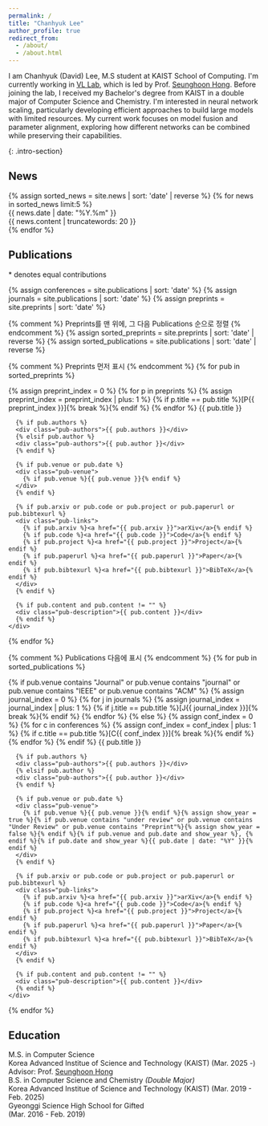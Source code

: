 ```yaml
---
permalink: /
title: "Chanhyuk Lee"
author_profile: true
redirect_from: 
  - /about/
  - /about.html
---
```


I am Chanhyuk (David) Lee, M.S student at KAIST School of Computing. I'm currently working in [VL Lab](http://vllab.kaist.ac.kr), which is led by Prof. [Seunghoon Hong](https://maga33.github.io/). Before joining the lab, I received my Bachelor's degree from KAIST in a double major of Computer Science and Chemistry. I'm interested in neural network scaling, particularly developing efficient approaches to build large models with limited resources. My current work focuses on model fusion and parameter alignment, exploring how different networks can be combined while preserving their capabilities.
<!-- For these practical approaches, I am deeply interested in theoretical developments such as infinite-size network frameworks like Neural Tangent Kernel and loss landscape theories like mode connectivity. -->
{: .intro-section}

## News

<div class="news-section">
  <div class="news-list">
    {% assign sorted_news = site.news | sort: 'date' | reverse %}
    {% for news in sorted_news limit:5 %}
    <div class="news-item">
      <div class="news-date">
        {{ news.date | date: "%Y.%m" }}
      </div>
      <div class="news-content">
        <div class="news-text">{{ news.content | truncatewords: 20 }}</div>
      </div>
    </div>
    {% endfor %}
  </div>
</div>





## Publications

<p class="equal-contribution-note">* denotes equal contributions</p>

<div class="publication-list">
  {% assign conferences = site.publications | sort: 'date' %}
  {% assign journals = site.publications | sort: 'date' %}
  {% assign preprints = site.preprints | sort: 'date' %}
  
  {% comment %} Preprints를 맨 위에, 그 다음 Publications 순으로 정렬 {% endcomment %}
  {% assign sorted_preprints = site.preprints | sort: 'date' | reverse %}
  {% assign sorted_publications = site.publications | sort: 'date' | reverse %}
  
  {% comment %} Preprints 먼저 표시 {% endcomment %}
  {% for pub in sorted_preprints %}
  <div class="publication-item">
    <div class="pub-content">
      <div class="pub-title">
        {% assign preprint_index = 0 %}
        {% for p in preprints %}
          {% assign preprint_index = preprint_index | plus: 1 %}
          {% if p.title == pub.title %}[P{{ preprint_index }}]{% break %}{% endif %}
        {% endfor %}
        {{ pub.title }}
      </div>
      
      {% if pub.authors %}
      <div class="pub-authors">{{ pub.authors }}</div>
      {% elsif pub.author %}
      <div class="pub-authors">{{ pub.author }}</div>
      {% endif %}
      
      {% if pub.venue or pub.date %}
      <div class="pub-venue">
        {% if pub.venue %}{{ pub.venue }}{% endif %}
      </div>
      {% endif %}
      
      {% if pub.arxiv or pub.code or pub.project or pub.paperurl or pub.bibtexurl %}
      <div class="pub-links">
        {% if pub.arxiv %}<a href="{{ pub.arxiv }}">arXiv</a>{% endif %}
        {% if pub.code %}<a href="{{ pub.code }}">Code</a>{% endif %}
        {% if pub.project %}<a href="{{ pub.project }}">Project</a>{% endif %}
        {% if pub.paperurl %}<a href="{{ pub.paperurl }}">Paper</a>{% endif %}
        {% if pub.bibtexurl %}<a href="{{ pub.bibtexurl }}">BibTeX</a>{% endif %}
      </div>
      {% endif %}
      
      {% if pub.content and pub.content != "" %}
      <div class="pub-description">{{ pub.content }}</div>
      {% endif %}
    </div>
  </div>
  {% endfor %}
  
  {% comment %} Publications 다음에 표시 {% endcomment %}
  {% for pub in sorted_publications %}
  <div class="publication-item">
    <div class="pub-content">
      <div class="pub-title">
        {% if pub.venue contains "Journal" or pub.venue contains "journal" or pub.venue contains "IEEE" or pub.venue contains "ACM" %}
          {% assign journal_index = 0 %}
          {% for j in journals %}
            {% assign journal_index = journal_index | plus: 1 %}
            {% if j.title == pub.title %}[J{{ journal_index }}]{% break %}{% endif %}
          {% endfor %}
        {% else %}
          {% assign conf_index = 0 %}
          {% for c in conferences %}
            {% assign conf_index = conf_index | plus: 1 %}
            {% if c.title == pub.title %}[C{{ conf_index }}]{% break %}{% endif %}
          {% endfor %}
        {% endif %}
        {{ pub.title }}
      </div>
      
      {% if pub.authors %}
      <div class="pub-authors">{{ pub.authors }}</div>
      {% elsif pub.author %}
      <div class="pub-authors">{{ pub.author }}</div>
      {% endif %}
      
      {% if pub.venue or pub.date %}
      <div class="pub-venue">
        {% if pub.venue %}{{ pub.venue }}{% endif %}{% assign show_year = true %}{% if pub.venue contains "under review" or pub.venue contains "Under Review" or pub.venue contains "Preprint"%}{% assign show_year = false %}{% endif %}{% if pub.venue and pub.date and show_year %}, {% endif %}{% if pub.date and show_year %}{{ pub.date | date: "%Y" }}{% endif %}
      </div>
      {% endif %}
      
      {% if pub.arxiv or pub.code or pub.project or pub.paperurl or pub.bibtexurl %}
      <div class="pub-links">
        {% if pub.arxiv %}<a href="{{ pub.arxiv }}">arXiv</a>{% endif %}
        {% if pub.code %}<a href="{{ pub.code }}">Code</a>{% endif %}
        {% if pub.project %}<a href="{{ pub.project }}">Project</a>{% endif %}
        {% if pub.paperurl %}<a href="{{ pub.paperurl }}">Paper</a>{% endif %}
        {% if pub.bibtexurl %}<a href="{{ pub.bibtexurl }}">BibTeX</a>{% endif %}
      </div>
      {% endif %}
      
      {% if pub.content and pub.content != "" %}
      <div class="pub-description">{{ pub.content }}</div>
      {% endif %}
    </div>
  </div>
  {% endfor %}
</div>

<script>
// 페이지별 고유 처리를 위한 플래그
if (typeof window.authorProcessedAbout === 'undefined') {
  window.authorProcessedAbout = false;
}

function processAuthorsAbout() {
  if (window.authorProcessedAbout) return;
  
  console.log('Processing authors on about page');
  
  // 이미지 높이 조정
  const items = document.querySelectorAll('.publication-item');
  
  items.forEach(function(item) {
    const content = item.querySelector('.pub-content');
    const thumbnail = item.querySelector('.pub-thumbnail img');
    
    if (content && thumbnail) {
      const contentHeight = content.offsetHeight;
      thumbnail.style.height = contentHeight + 'px';
    }
  });

  // 저자 이름과 홈페이지 링크 매칭 데이터베이스
  const authorLinks = {
    'Seunghoon Hong': 'https://maga33.github.io/',
    'Jinwoo Shin': 'https://alinlab.kaist.ac.kr/shin.html',
    'Sungroh Yoon': 'https://datalab.snu.ac.kr/~srh/',
    'Jaesik Park': 'https://jaesik.info/',
    'Bohyung Han': 'https://cv.snu.ac.kr/index.php/~bhhan/',
    'Joonseok Lee': 'https://www.joonseok.net/',
    'Gunhee Kim': 'https://vision.snu.ac.kr/gunhee/',
    'Kyomin Jung': 'http://milab.snu.ac.kr/kjung/',
    'Hyunwoo J. Kim': 'https://hyunwoojkim.github.io/',
    'Taesup Moon': 'https://mindlab-skku.github.io/',
    'Sanghyuk Chun': 'https://sanghyukchun.github.io/home/',
    'Dongyoon Han': 'https://sites.google.com/site/dyhan0920/',
    'Sangdoo Yun': 'https://sangdooyun.github.io/',
    'Junsuk Choe': 'https://sites.google.com/view/junsukchoe',
    'Hunjae Lee': 'https://scholar.google.com/citations?user=example',
    'Donggyun Kim': 'https://sites.google.com/view/donggyun-kim/home',
    'Donghoon Lee': 'https://movinghoon.github.io/',
    'Kiet T. Nguyen': 'https://sites.google.com/view/kietngt/home',
    'Jiho Choi': 'https://www.linkedin.com/in/jiho-choi-883197234',
    'Chanryeol Lee': 'https://github.com/cusasak'
  };
  
  // 내 이름 하이라이트용
  const myNames = [
    'Chanhyuk Lee',
    'Chanhyuk David Lee', 
    'David Lee',
    'C. Lee',
    'C.H. Lee'
  ];
  
  const authorElements = document.querySelectorAll('.pub-authors');
  console.log('Found author elements:', authorElements.length);
  
  authorElements.forEach(function(authorElement, index) {
    let authorHtml = authorElement.innerHTML;
    console.log(`Processing element ${index}:`, authorHtml);
    
    // 1. 내 이름 하이라이트 (별표 포함) - 먼저 처리
    myNames.forEach(function(name) {
      // 기존 strong 태그 제거
      const strongRegex = new RegExp(`<strong>${name.replace(/[.*+?^${}()|[\]\\]/g, '\\$&')}(\\*)?</strong>`, 'gi');
      authorHtml = authorHtml.replace(strongRegex, function(match) {
        return match.includes('*') ? `${name}*` : name;
      });
      
      // 내 이름 하이라이트 (별표 포함)
      const nameRegex = new RegExp(`\\b${name.replace(/[.*+?^${}()|[\]\\]/g, '\\$&')}(\\*)?\\b`, 'gi');
      authorHtml = authorHtml.replace(nameRegex, function(match) {
        return `<span class="author-highlight">${match}</span>`;
      });
    });
    
    // 2. 다른 저자들에게 링크 적용
    Object.keys(authorLinks).forEach(function(authorName) {
      const authorUrl = authorLinks[authorName];
      const regex = new RegExp(`\\b${authorName.replace(/[.*+?^${}()|[\]\\]/g, '\\$&')}(\\*)?\\b`, 'gi');
      
      // 이미 링크가 걸려있지 않고 하이라이트도 되어있지 않은 경우만 링크 추가
      if (!authorHtml.includes(`href="${authorUrl}"`) && !authorHtml.includes(`class="author-highlight">${authorName}`)) {
        authorHtml = authorHtml.replace(regex, function(match) {
          return `<a href="${authorUrl}" target="_blank" class="author-link">${match}</a>`;
        });
      }
    });
    
    // 3. Equal contribution 표시된 다른 저자들을 링크 스타일로
    authorHtml = authorHtml.replace(/\b([A-Z][a-z]+(?:\s+[A-Z][a-z]+)*\*)\b/g, function(match) {
      // 이미 처리된 경우 제외
      if (authorHtml.includes(`<span class="author-highlight">${match}</span>`) || 
          authorHtml.includes(`<a href=`) && authorHtml.includes(match)) {
        return match;
      }
      return `<span class="author-link">${match}</span>`;
    });
    
    console.log(`After processing element ${index}:`, authorHtml);
    authorElement.innerHTML = authorHtml;
  });
  
  window.authorProcessedAbout = true;
}

// 여러 이벤트에서 실행하여 안정성 확보
document.addEventListener('DOMContentLoaded', processAuthorsAbout);
window.addEventListener('load', processAuthorsAbout);

// 페이지가 완전히 로드된 후 한 번 더 실행 (GitHub Pages 환경을 위해)
setTimeout(processAuthorsAbout, 500);
setTimeout(processAuthorsAbout, 2000);
</script>

## Education


<div class="education-section">
  <div class="education-item">
    <div class="education-institution">M.S. in Computer Science </div>
    <div class="education-degree">
      Korea Advanced Institue of Science and Technology (KAIST)
      <span class="education-period">(Mar. 2025 -)</span>
    </div>
    <div class="education-advisor">Advisor: Prof. <a href="https://maga33.github.io/">Seunghoon Hong</a></div>
  </div>
  
  <div class="education-item">
    <div class="education-institution">B.S. in Computer Science and Chemistry <em>(Double Major)</em></div>
    <div class="education-degree">
      Korea Advanced Institue of Science and Technology (KAIST)
      <span class="education-period">(Mar. 2019 - Feb. 2025)</span>
    </div>
  </div>

  <div class="education-item">
    <div class="education-institution">Gyeonggi Science High School for Gifted</div>
    <div class="education-degree">
      <span class="education-period">(Mar. 2016 - Feb. 2019)</span>
    </div>
  </div>
</div>